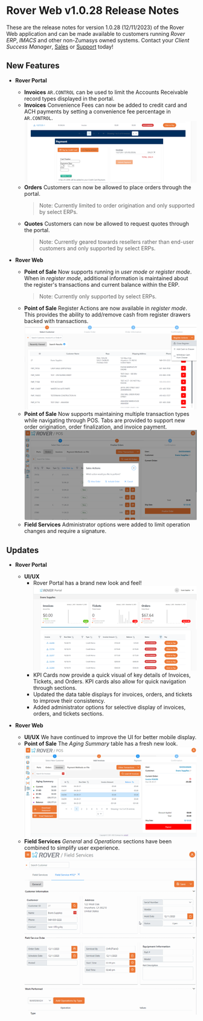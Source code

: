 # Rover Web v1.0.28 Release Notes

<badge text= "Version 1.0.28" vertical="middle" />

<PageHeader />

These are the release notes for version 1.0.28 (12/11/2023) of the Rover Web application and can be made available to customers running _Rover ERP_, _IMACS_ and other non-Zumasys owned systems. Contact your _Client Success Manager_, [Sales](mailto:sales@zumasys.com?subject=Rover%20Web%20v1.0.28) or [Support](mailto:help@zumasys.com?subject=Rover%20Web%20v1.0.28) today!

## New Features

- **Rover Portal**
  - **Invoices** `AR.CONTROL` can be used to limit the Accounts Receivable record types displayed in the portal.
  - **Invoices** Convenience Fees can now be added to credit card and ACH payments by setting a convenience fee percentage in `AR.CONTROL`.
  ![Register Actions](./RoverPortal_CFee.png)
  - **Orders** Customers can now be allowed to place orders through the portal.
    > Note: Currently limited to order origination and only supported by select ERPs.
  - **Quotes** Customers can now be allowed to request quotes through the portal.
    > Note: Currently geared towards resellers rather than end-user customers and only supported by select ERPs.

- **Rover Web**
  - **Point of Sale** Now supports running in _user mode_ or _register mode_. When in _register mode_, additional information is maintained about the register's transactions and current balance within the ERP.
    > Note: Currently only supported by select ERPs.
  - **Point of Sale** Register Actions are now available in _register mode_. This provides the ability to add/remove cash from register drawers backed with transactions.
  ![Register Actions](./POS_RegisterActions.png)
  - **Point of Sale** Now supports maintaining multiple transaction types while navigating through POS. Tabs are provided to support new order origination, order finalization, and invoice payment.
  ![Multple Trans](./POS_SalesActions.png)
  - **Field Services** Administrator options were added to limit operation changes and require a signature.

## Updates

- **Rover Portal**
  - **UI/UX**
    - Rover Portal has a brand new look and feel!
    ![Register Actions](./portal_KPI_1.png)
    - KPI Cards now provide a quick visual of key details of Invoices, Tickets, and Orders. KPI cards also allow for quick navigation through sections.
    - Updated the data table displays for invoices, orders, and tickets to improve their consistency.
    - Added administrator options for selective display of invoices, orders, and tickets sections.

- **Rover Web**
  - **UI/UX** We have continued to improve the UI for better mobile display.
  - **Point of Sale** The _Aging Summary_ table has a fresh new look.
  ![Register Actions](./POS_Aging.png)
  - **Field Services** _General_ and _Operations_ sections have been combined to simplify user experience.
  ![Register Actions](./fieldservices-demo.gif)

<PageFooter />
